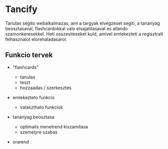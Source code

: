 # Tancify

Tanulas segito webalkalmazas, ami a targyak elvegzeset segiti, a tananyag beosztasaval, flashcardokkal valo elsajatitasaval es allando szamonkeresekkel. Heti osszesiteseket kuld, amivel emlekezteti a regisztralt felhasznalot elorehaladasarol.

## Funkcio tervek

* "flashcards"

    * tanulas
    * teszt
    * hozzaadas / szerkesztes

* emlekezteto funkcio

    * valaszthato funkciok

* tananyag beosztasa

    * optimalis menetrend kiszamitasa
    * szemelyre szabas

* orarend

